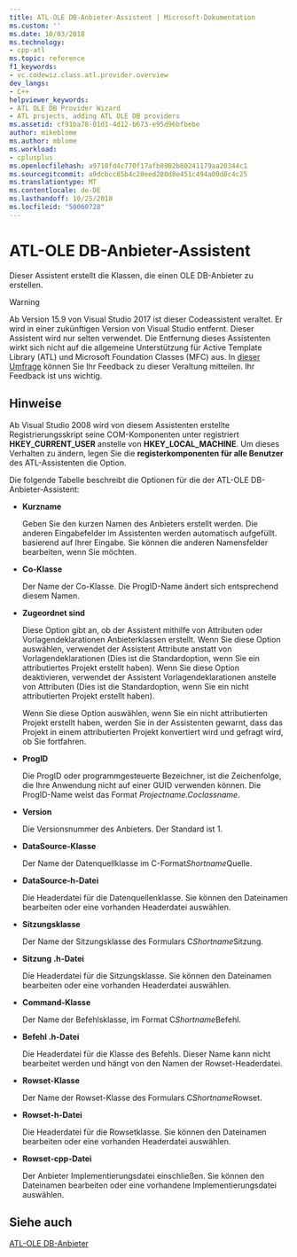 ```yaml
---
title: ATL-OLE DB-Anbieter-Assistent | Microsoft-Dokumentation
ms.custom: ''
ms.date: 10/03/2018
ms.technology:
- cpp-atl
ms.topic: reference
f1_keywords:
- vc.codewiz.class.atl.provider.overview
dev_langs:
- C++
helpviewer_keywords:
- ATL OLE DB Provider Wizard
- ATL projects, adding ATL OLE DB providers
ms.assetid: cf91ba78-01d1-4d12-b673-e95d96bfbebe
author: mikeblome
ms.author: mblome
ms.workload:
- cplusplus
ms.openlocfilehash: a9710fd4c770f17afb8902b80241179aa20344c1
ms.sourcegitcommit: a9dcbcc85b4c28eed280d8e451c494a00d8c4c25
ms.translationtype: MT
ms.contentlocale: de-DE
ms.lasthandoff: 10/25/2018
ms.locfileid: "50060728"
---
```

# <a name="atl-ole-db-provider-wizard"></a>ATL-OLE DB-Anbieter-Assistent

Dieser Assistent erstellt die Klassen, die einen OLE DB-Anbieter zu erstellen.

> [!WARNING]
> Ab Version 15.9 von Visual Studio 2017 ist dieser Codeassistent veraltet. Er wird in einer zukünftigen Version von Visual Studio entfernt. Dieser Assistent wird nur selten verwendet. Die Entfernung dieses Assistenten wirkt sich nicht auf die allgemeine Unterstützung für Active Template Library (ATL) und Microsoft Foundation Classes (MFC) aus. In [dieser Umfrage](https://www.surveymonkey.com/r/QDWKKCN) können Sie Ihr Feedback zu dieser Veraltung mitteilen. Ihr Feedback ist uns wichtig.

## <a name="remarks"></a>Hinweise

Ab Visual Studio 2008 wird von diesem Assistenten erstellte Registrierungsskript seine COM-Komponenten unter registriert **HKEY_CURRENT_USER** anstelle von **HKEY_LOCAL_MACHINE**. Um dieses Verhalten zu ändern, legen Sie die **registerkomponenten für alle Benutzer** des ATL-Assistenten die Option.

Die folgende Tabelle beschreibt die Optionen für die der ATL-OLE DB-Anbieter-Assistent:

- **Kurzname**

   Geben Sie den kurzen Namen des Anbieters erstellt werden. Die anderen Eingabefelder im Assistenten werden automatisch aufgefüllt. basierend auf Ihrer Eingabe. Sie können die anderen Namensfelder bearbeiten, wenn Sie möchten.

- **Co-Klasse**

   Der Name der Co-Klasse. Die ProgID-Name ändert sich entsprechend diesem Namen.

- **Zugeordnet sind**

   Diese Option gibt an, ob der Assistent mithilfe von Attributen oder Vorlagendeklarationen Anbieterklassen erstellt. Wenn Sie diese Option auswählen, verwendet der Assistent Attribute anstatt von Vorlagendeklarationen (Dies ist die Standardoption, wenn Sie ein attributiertes Projekt erstellt haben). Wenn Sie diese Option deaktivieren, verwendet der Assistent Vorlagendeklarationen anstelle von Attributen (Dies ist die Standardoption, wenn Sie ein nicht attributierten Projekt erstellt haben).

   Wenn Sie diese Option auswählen, wenn Sie ein nicht attributierten Projekt erstellt haben, werden Sie in der Assistenten gewarnt, dass das Projekt in einem attributierten Projekt konvertiert wird und gefragt wird, ob Sie fortfahren.

- **ProgID**

   Die ProgID oder programmgesteuerte Bezeichner, ist die Zeichenfolge, die Ihre Anwendung nicht auf einer GUID verwenden können. Die ProgID-Name weist das Format *Projectname.Coclassname*.

- **Version**

   Die Versionsnummer des Anbieters. Der Standard ist 1.

- **DataSource-Klasse**

   Der Name der Datenquellklasse im C-Format*Shortname*Quelle.

- **DataSource-h-Datei**

   Die Headerdatei für die Datenquellenklasse. Sie können den Dateinamen bearbeiten oder eine vorhanden Headerdatei auswählen.

- **Sitzungsklasse**

   Der Name der Sitzungsklasse des Formulars C*Shortname*Sitzung.

- **Sitzung .h-Datei**

   Die Headerdatei für die Sitzungsklasse. Sie können den Dateinamen bearbeiten oder eine vorhanden Headerdatei auswählen.

- **Command-Klasse**

   Der Name der Befehlsklasse, im Format C*Shortname*Befehl.

- **Befehl .h-Datei**

   Die Headerdatei für die Klasse des Befehls. Dieser Name kann nicht bearbeitet werden und hängt von den Namen der Rowset-Headerdatei.

- **Rowset-Klasse**

   Der Name der Rowset-Klasse des Formulars C*Shortname*Rowset.

- **Rowset-h-Datei**

   Die Headerdatei für die Rowsetklasse. Sie können den Dateinamen bearbeiten oder eine vorhanden Headerdatei auswählen.

- **Rowset-cpp-Datei**

   Der Anbieter Implementierungsdatei einschließen. Sie können den Dateinamen bearbeiten oder eine vorhandene Implementierungsdatei auswählen.

## <a name="see-also"></a>Siehe auch

[ATL-OLE DB-Anbieter](../../atl/reference/adding-an-atl-ole-db-provider.md)

